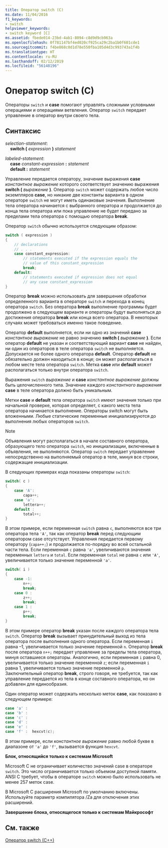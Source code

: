 ```yaml
---
title: Оператор switch (C)
ms.date: 11/04/2016
f1_keywords:
- switch
helpviewer_keywords:
- switch keyword [C]
ms.assetid: fbede014-23bd-4ab1-8094-c8d9d9cb963a
ms.openlocfilehash: 0f781147bf4ed020cf925ca29c2ba1b0f601cde1
ms.sourcegitcommit: f4be868c0d1d78e550fba105d4d3c993743a1f4b
ms.translationtype: HT
ms.contentlocale: ru-RU
ms.lasthandoff: 02/12/2019
ms.locfileid: "56148196"
---
```

# <a name="switch-statement-c"></a>Оператор switch (C)

Операторы `switch` и **case** помогают управлять сложными условными операциями и операциями ветвления. Оператор `switch` передает управление в оператор внутри своего тела.

## <a name="syntax"></a>Синтаксис

*selection-statement*:<br/>
&nbsp;&nbsp;&nbsp;&nbsp;**switch (** *expression* **)** *statement*

*labeled-statement*:<br/>
&nbsp;&nbsp;&nbsp;&nbsp;**case**  *constant-expression*  **:**  *statement*<br/>
&nbsp;&nbsp;&nbsp;&nbsp;**default :**  *statement*

Управление передается оператору, значение выражения **case** *константное выражение* которого соответствует значению выражения **switch (** *выражение* **)**. Оператор `switch` может содержать любое число экземпляров **case**, но никакие две константы варианта в одном операторе `switch` не могут иметь одинаковые значения. Выполнение тела оператора начинается с выбранного оператора и продолжается до конца тела оператора или пока управление не будет передано за пределами тела оператора с помощью оператора **break**.

Оператор `switch` обычно используется следующим образом:

```C
switch ( expression )
{
    // declarations
    // . . .
    case constant_expression:
        // statements executed if the expression equals the
        // value of this constant_expression
        break;
    default:
        // statements executed if expression does not equal
        // any case constant_expression
}
```

Оператор **break** можно использовать для завершения обработки определенного варианта в операторе `switch` и перехода в конец оператора `switch`. Без оператора **break** выполнение программы будет продолжено в следующем варианте и операторы будут выполняться до достижения оператора **break** или конца всего оператора. В некоторых случаях может требоваться именно такое поведение.

Оператор **default** выполняется, если ни одно из значений **case** *константное выражение* не равно значению **switch (** *выражение* **)**. Если оператор **default** не указан и соответствующий вариант **case** не найден, ни один из операторов в теле оператора `switch` не выполняется. Допускается не более одного оператора **default**. Оператор **default** не обязательно должен находиться в конце; он может располагаться в любом месте тела оператора `switch`. Метка **case** или **default** может располагаться только внутри оператора `switch`.

Выражения `switch` *выражение* и **case** *константное выражение* должны быть целочисленного типа. Значение каждого *константного выражения* **case** в теле оператора должно быть уникальным.

Метки **case** и **default** тела оператора `switch` имеют значения только при начальной проверке, которая определяет, с какого места тела оператора начинается выполнение. Операторы switch могут быть вложенными. Любые статические переменные инициализируются до выполнения любых операторов `switch`.

> [!NOTE]
> Объявления могут располагаться в начале составного оператора, образующего тело оператора `switch`, но инициализации, включенные в объявления, не выполняются. Оператор `switch` передает управление непосредственно на выполняемый оператор в теле, минуя все строки, содержащие инициализации.

В следующих примерах кода показаны операторы `switch`:

```C
switch( c )
{
    case 'A':
        capa++;
    case 'a':
        lettera++;
    default :
        total++;
}
```

В этом примере, если переменная `switch` равна `c`, выполняются все три оператора тела `'A'`, так как оператор **break** перед следующим оператором case отсутствует. Управления передается первому оператору (`capa++;`) и продолжается по-порядку во всей остальной части тела. Если переменная `c` равна `'a'`, увеличиваются значения переменных `lettera` и `total`. Если переменная `total` не равна `c` или `'A'`, увеличивается только значение переменной `'a'`.

```C
switch( i )
{
    case -1:
        n++;
        break;
    case 0 :
        z++;
        break;
    case 1 :
        p++;
        break;
}
```

В этом примере оператор **break** указан после каждого оператора тела `switch`. Оператор **break** вызывает принудительный выход из тела оператора после выполнения одного оператора. Если переменная `i` равна –1, увеличивается только значение переменной `n`. Оператор **break** после оператора `n++;` передает управление за пределы тела оператора, минуя оставшиеся операторы. Аналогично, если переменная `i` равна 0, увеличивается только значение переменной `z`; если переменная `i` равна 1, увеличивается только значение переменной `p`. Заключительный оператор **break**, строго говоря, не требуется, так как управление передается из тела в конце составного оператора, но он добавлен для единообразия.

Один оператор может содержать несколько меток **case**, как показано в следующем примере:

```C
case 'a' :
case 'b' :
case 'c' :
case 'd' :
case 'e' :
case 'f' :  hexcvt(c);
```

В этом примере, если *константное выражение* равно любой букве в диапазоне от `'a'` до `'f'`, вызывается функция `hexcvt`.

**Блок, относящийся только к системам Microsoft**

Microsoft C не ограничивает количество значений case в операторе `switch`. Это число ограничивается только объемом доступной памяти. ANSI C требует, чтобы в операторе `switch` можно было использовать не менее 257 меток case.

В Microsoft C расширения Microsoft по умолчанию включены. Используйте параметр компилятора /Za для отключения этих расширений.

**Завершение блока, относящегося только к системам Майкрософт**

## <a name="see-also"></a>См. также

[Оператор switch (C++)](../cpp/switch-statement-cpp.md)
